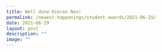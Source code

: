 ```yaml
---
title: Well done Kieron Neo!
permalink: /newest-happenings/student-awards/2021-06-29/
date: 2021-06-29
layout: post
description: ""
image: ""
---
```

